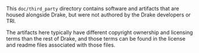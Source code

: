This `doc/third_party` directory contains software and artifacts that are
housed alongside Drake, but were not authored by the Drake developers or TRI.

The artifacts here typically have different copyright ownership and licensing
terms than the rest of Drake, and those terms can be found in the license and
readme files associated with those files.
